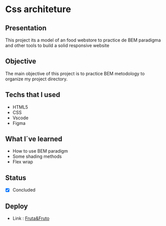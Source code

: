#  Css architeture


## Presentation
 This project its a model of an food webstore to practice de BEM paradigma and other tools to build a solid responsive website
 
## Objective
  The main objective of this project is to practice BEM metodology to organize my project directory.
  
## Techs that I used
- HTML5
- CSS
- Vscode
- Figma


## What I´ve learned
- How to use BEM paradigm
- Some shading methods
- Flex wrap

## Status
- [x] Concluded

## Deploy
- Link : [Fruta&Fruto](https://frutaefruto-orcin.vercel.app/)
  
  


